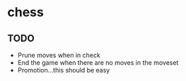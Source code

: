# chess

## TODO

- Prune moves when in check
- End the game when there are no moves in the moveset
- Promotion...this should be easy
